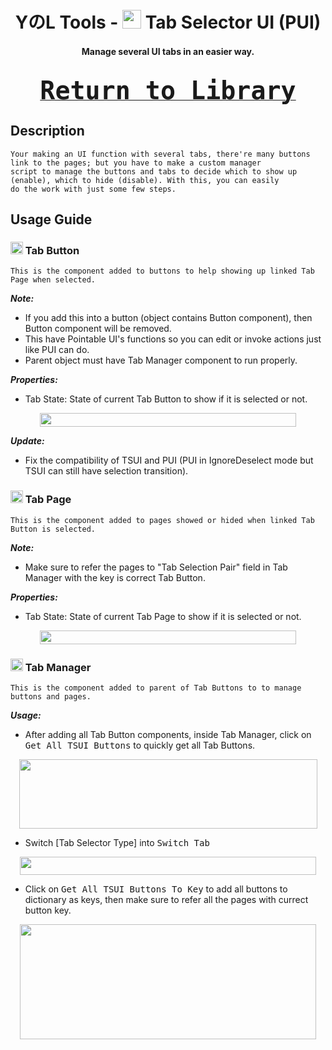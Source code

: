 ﻿<h1 align="center"> YのL Tools - <img width="30" height="30" src="https://github.com/Yunasawa/Yunasawa-No-Library/assets/113672166/956baea7-c881-4f6c-8b10-8e9eca2f66b4" alt=""> Tab Selector UI (PUI) </h1>

<h4 align="center"> Manage several UI tabs in an easier way. <br><br>

<kbd><a align="right" href="https://github.com/Yunasawa/Yunasawa-No-Library/blob/main/Readme.md"><font size="10"> Return to Library </font></a></kbd>

## Description
```
Your making an UI function with several tabs, there're many buttons link to the pages; but you have to make a custom manager
script to manage the buttons and tabs to decide which to show up (enable), which to hide (disable). With this, you can easily
do the work with just some few steps.
```

## Usage Guide

<h3> <img width="20" height="20" src="https://github.com/Yunasawa/Yunasawa-No-Library/assets/113672166/956baea7-c881-4f6c-8b10-8e9eca2f66b4" alt=""> Tab Button </h3>

```
This is the component added to buttons to help showing up linked Tab Page when selected.
```

<b><i> Note: </i></b> 
  - If you add this into a button (object contains Button component), then Button component will be removed.
  - This have Pointable UI's functions so you can edit or invoke actions just like PUI can do.
  - Parent object must have Tab Manager component to run properly.

<b><i> Properties: </i></b>
  - Tab State: State of current Tab Button to show if it is selected or not.
  <p align="center"><img width="410" height="22" src="https://github.com/Yunasawa/Yunasawa-No-Library/assets/113672166/49e25844-7e1e-4521-b709-fb10dae600e3" alt=""></p>

<b><i> Update: </i></b>
  - Fix the compatibility of TSUI and PUI (PUI in IgnoreDeselect mode but TSUI can still have selection transition). 
  
<h3> <img width="20" height="20" src="https://github.com/Yunasawa/Yunasawa-No-Library/assets/113672166/fde966dd-f4d7-45ab-a63a-dd6eeaa7b286" alt=""> Tab Page </h3>

```
This is the component added to pages showed or hided when linked Tab Button is selected.
```

<b><i> Note: </i></b> 
  - Make sure to refer the pages to "Tab Selection Pair" field in Tab Manager with the key is correct Tab Button.

<b><i> Properties: </i></b>
  - Tab State: State of current Tab Page to show if it is selected or not.
  <p align="center"><img width="410" height="22" src="https://github.com/Yunasawa/Yunasawa-No-Library/assets/113672166/49e25844-7e1e-4521-b709-fb10dae600e3" alt=""></p>

<h3> <img width="20" height="20" src="https://github.com/Yunasawa/Yunasawa-No-Library/assets/113672166/21d2e23c-0c3a-4985-a6b2-4ba23946388e" alt=""> Tab Manager </h3>

```
This is the component added to parent of Tab Buttons to to manage buttons and pages.
```

<b><i> Usage: </i></b> 
  - After adding all Tab Button components, inside Tab Manager, click on <kbd>Get All TSUI Buttons</kbd> to quickly get all Tab Buttons.
  <p align="center"><img width="477" height="111" src="https://github.com/Yunasawa/Yunasawa-No-Library/assets/113672166/ed04fdaf-cda8-4708-98ac-4afda034417a" alt=""></p>

  - Switch [Tab Selector Type] into <kbd>Switch Tab</kbd>
  <p align="center"><img width="474" height="29" src="https://github.com/Yunasawa/Yunasawa-No-Library/assets/113672166/a9ff6e41-27fd-4358-9a8c-4f90ab870aae" alt=""></p>

  - Click on <kbd>Get All TSUI Buttons To Key</kbd> to add all buttons to dictionary as keys, then make sure to refer all the pages with currect button key.
  <p align="center"><img width="474" height="184" src="https://github.com/Yunasawa/Yunasawa-No-Library/assets/113672166/e20fdae4-458d-4d9b-868d-109a170aaad7" alt=""></p>
